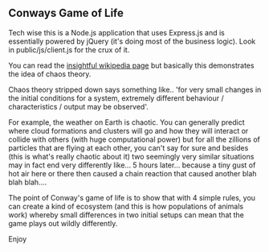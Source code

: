 Conways Game of Life
---

Tech wise this is a Node.js application that uses Express.js and is essentially powered by jQuery (it's doing most of the business logic). Look in public/js/client.js for the crux of it.

You can read the [insightful wikipedia page] but basically this demonstrates the idea of chaos theory.

Chaos theory stripped down says something like.. 'for very small changes in the initial conditions for a system, extremely different behaviour / characteristics / output may be observed'.

For example, the weather on Earth is chaotic. You can generally predict where cloud formations and clusters will go and how they will interact or collide with others (with huge computational power) but for all the zillions of particles that are flying at each other, you can't say for sure and besides (this is what's really chaotic about it) two seemingly very similar situations may in fact end very differently like... 5 hours later... because a tiny gust of hot air here or there then caused a chain reaction that caused another blah blah blah....

The point of Conway's game of life is to show that with 4 simple rules, you can create a kind of ecosystem (and this is how populations of animals work) whereby small differences in two initial setups can mean that the game plays out wildly differently.

Enjoy

  [insightful wikipedia page]: 'http://en.wikipedia.org/wiki/Conway's_Game_of_Life'
